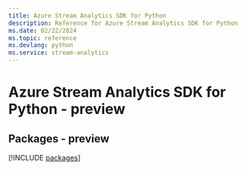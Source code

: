 ```yaml
---
title: Azure Stream Analytics SDK for Python
description: Reference for Azure Stream Analytics SDK for Python
ms.date: 02/22/2024
ms.topic: reference
ms.devlang: python
ms.service: stream-analytics
---
```

# Azure Stream Analytics SDK for Python - preview
## Packages - preview
[!INCLUDE [packages](stream-analytics-index.md)]